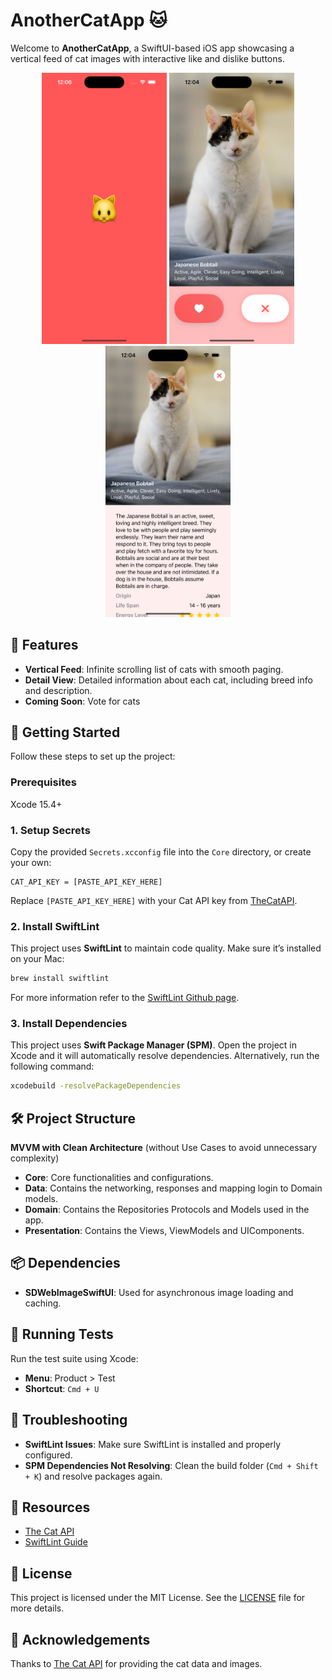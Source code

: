 # AnotherCatApp 🐱

Welcome to **AnotherCatApp**, a SwiftUI-based iOS app showcasing a vertical feed of cat images with interactive like and dislike buttons.

<p align="center" width="100%">
<img src="https://github.com/JHeisecke/another-cats-app/blob/main/Screenshots/screenshot_01.png" width="200"> <img src="https://github.com/JHeisecke/another-cats-app/blob/main/Screenshots/screenshot_02.png" width="200"> <img src="https://github.com/JHeisecke/another-cats-app/blob/main/Screenshots/screenshot_03.png" width="200">
</p>

## 📱 Features

- **Vertical Feed**: Infinite scrolling list of cats with smooth paging.
- **Detail View**: Detailed information about each cat, including breed info and description.
- **Coming Soon**: Vote for cats

## 🚀 Getting Started

Follow these steps to set up the project:

### Prerequisites
Xcode 15.4+

### 1. Setup Secrets

Copy the provided `Secrets.xcconfig` file into the `Core` directory, or create your own:

```plaintext
CAT_API_KEY = [PASTE_API_KEY_HERE]
```

Replace `[PASTE_API_KEY_HERE]` with your Cat API key from [TheCatAPI](https://thecatapi.com/).

### 2. Install SwiftLint

This project uses **SwiftLint** to maintain code quality. Make sure it’s installed on your Mac:

```bash
brew install swiftlint
```

For more information refer to the [SwiftLint Github page](https://github.com/realm/SwiftLint).

### 3. Install Dependencies

This project uses **Swift Package Manager (SPM)**. Open the project in Xcode and it will automatically resolve dependencies. Alternatively, run the following command:

```bash
xcodebuild -resolvePackageDependencies
```

## 🛠 Project Structure
**MVVM with Clean Architecture** (without Use Cases to avoid unnecessary complexity)
- **Core**: Core functionalities and configurations.
- **Data**: Contains the networking, responses and mapping login to Domain models.
- **Domain**: Contains the Repositories Protocols and Models used in the app.
- **Presentation**: Contains the Views, ViewModels and UIComponents.

## 📦 Dependencies
- **SDWebImageSwiftUI**: Used for asynchronous image loading and caching.

## 🧪 Running Tests

Run the test suite using Xcode:

- **Menu**: Product > Test
- **Shortcut**: `Cmd + U`

## 🐞 Troubleshooting

- **SwiftLint Issues**: Make sure SwiftLint is installed and properly configured.
- **SPM Dependencies Not Resolving**: Clean the build folder (`Cmd + Shift + K`) and resolve packages again.

## 🔗 Resources

- [The Cat API](https://thecatapi.com/)
- [SwiftLint Guide](https://github.com/realm/SwiftLint)

## 📄 License

This project is licensed under the MIT License. See the [LICENSE](LICENSE) file for more details.

## 🙌 Acknowledgements

Thanks to [The Cat API](https://thecatapi.com/) for providing the cat data and images.

